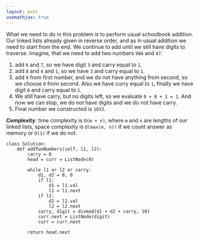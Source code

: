 ```yaml
---
layout: post
usemathjax: true
---
```


What we need to do in this problem is to perform usual schoolbook addition. Our linked lists already given in reverse order, and as in usual addition we need to start from the end. We continue to add until we still have digits to traverse. Imagine, that we need to add two numbers `986` and `47`.

1. add `6` and `7`, so we have digit `3` and carry equal to `1`.
2. add `8` and `4` and `1`, so we have `3` and carry equal to `1`.
3. add `9` from first number, and we do not have anything from second, so we choose `0` from second. Also we have curry equal to `1`, finally we have digit `0` and carry equal to `1`.
4. We still have carry, but no digits left, so we evaluate `0 + 0 + 1 = 1`. And now we can stop, we do not have digits and we do not have carry.
5. Final number we constructed is `1033`.

**Complexity**: time complexity is `O(m + n)`, where `m` and `n` are lengths of our linked lists, space complexity is `O(max(m, n))` if we count answer as memory or `O(1)` if we do not.

```
class Solution:
    def addTwoNumbers(self, l1, l2):
        carry = 0
        head = curr = ListNode(0)

        while l1 or l2 or carry:
            d1, d2 = 0, 0
            if l1: 
                d1 = l1.val
                l1 = l1.next
            if l2: 
                d2 = l2.val
                l2 = l2.next
            carry, digit = divmod(d1 + d2 + carry, 10)
            curr.next = ListNode(digit)
            curr = curr.next
              
        return head.next
```